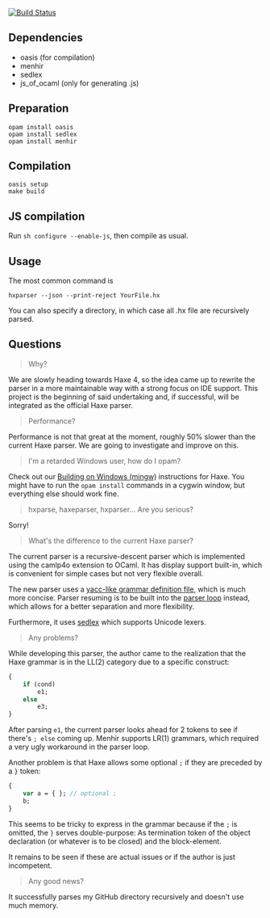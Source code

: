 [![Build Status](https://travis-ci.org/vshaxe/hxparser.svg?branch=master)](https://travis-ci.org/vshaxe/hxparser)

## Dependencies

* oasis (for compilation)
* menhir
* sedlex
* js_of_ocaml (only for generating .js)

## Preparation

```
opam install oasis
opam install sedlex
opam install menhir
```

## Compilation

```
oasis setup
make build
```

## JS compilation

Run `sh configure --enable-js`, then compile as usual.

## Usage

The most common command is

```
hxparser --json --print-reject YourFile.hx
```

You can also specify a directory, in which case all .hx file are recursively parsed.

## Questions

> Why?

We are slowly heading towards Haxe 4, so the idea came up to rewrite the parser in a more maintainable way with a strong focus on IDE support. This project is the beginning of said undertaking and, if successful, will be integrated as the official Haxe parser.

> Performance?

Performance is not that great at the moment, roughly 50% slower than the current Haxe parser. We are going to investigate and improve on this.

> I'm a retarded Windows user, how do I opam?

Check out our [Building on Windows (mingw)](http://haxe.org/documentation/introduction/building-haxe.html) instructions for Haxe. You might have to run the `opam install` commands in a cygwin window, but everything else should work fine.

> hxparse, haxeparser, hxparser... Are you serious?

Sorry!

> What's the difference to the current Haxe parser?

The current parser is a recursive-descent parser which is implemented using the camlp4o extension to OCaml. It has display support built-in, which is convenient for simple cases but not very flexible overall.

The new parser uses a [yacc-like grammar definition file](src/syntax/parser.mly), which is much more concise. Parser resuming is to be built into the [parser loop](src/syntax/parserDriver.ml) instead, which allows for a better separation and more flexibility.

Furthermore, it uses [sedlex](https://github.com/alainfrisch/sedlex) which supports Unicode lexers.

> Any problems?

While developing this parser, the author came to the realization that the Haxe grammar is in the LL(2) category due to a specific construct:

```haxe
{
	if (cond)
		e1;
	else
		e3;
}
```

After parsing `e1`, the current parser looks ahead for 2 tokens to see if there's `; else` coming up. Menhir supports LR(1) grammars, which required a very ugly workaround in the parser loop.

Another problem is that Haxe allows some optional `;` if they are preceded by a `}` token:

```haxe
{
	var a = { }; // optional ;
	b;
}
```

This seems to be tricky to express in the grammar because if the `;` is omitted, the `}` serves double-purpose: As termination token of the object declaration (or whatever is to be closed) and the block-element.

It remains to be seen if these are actual issues or if the author is just incompetent.

> Any good news?

It successfully parses my GitHub directory recursively and doesn't use much memory.